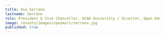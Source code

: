 ```yaml
---
title: Ana Serrano
lastname: Serrano
role: President & Vice Chancellor, OCAD University / Director, Open Democracy Project & Co-Founder DemocracyXChange Summit
image: /assets/images/speakers/serrano.jpg
published: true
---
```

